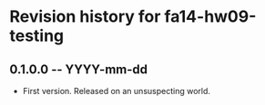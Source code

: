 # Revision history for fa14-hw09-testing

## 0.1.0.0 -- YYYY-mm-dd

* First version. Released on an unsuspecting world.
